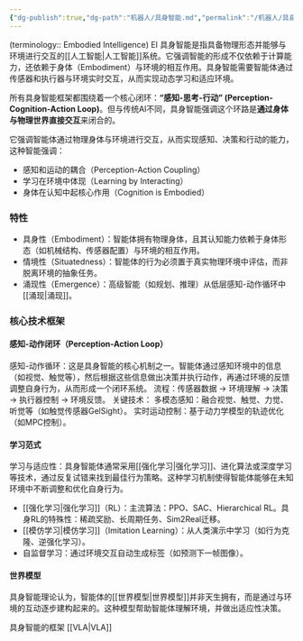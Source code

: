 ```yaml
---
{"dg-publish":true,"dg-path":"机器人/具身智能.md","permalink":"/机器人/具身智能/","dgPassFrontmatter":true,"noteIcon":"","created":"2025-04-02T00:27:38.000+08:00","updated":"2025-06-29T12:50:14.324+08:00"}
---
```



(terminology:: Embodied Intelligence)   EI 
具身智能是指具备物理形态并能够与环境进行交互的[[人工智能\|人工智能]]系统。它强调智能的形成不仅依赖于计算能力，还依赖于身体（Embodiment）与环境的相互作用。具身智能需要智能体通过传感器和执行器与环境实时交互，从而实现动态学习和适应环境。

所有具身智能框架都围绕着一个核心闭环：**“感知-思考-行动” (Perception-Cognition-Action Loop)**。但与传统AI不同，具身智能强调这个环路是**通过身体与物理世界直接交互**来闭合的。


它强调智能体通过物理身体与环境进行交互，从而实现感知、决策和行动的能力，这种智能强调：
- 感知和运动的耦合（Perception-Action Coupling）
- 学习在环境中体现（Learning by Interacting）
- 身体在认知中起核心作用（Cognition is Embodied）

### 特性
- 具身性（Embodiment）：智能体拥有物理身体，且其认知能力依赖于身体形态（如机械结构、传感器配置）与环境的相互作用。
- 情境性（Situatedness）：智能体的行为必须置于真实物理环境中评估，而非脱离环境的抽象任务。
- 涌现性（Emergence）：高级智能（如规划、推理）从低层感知-动作循环中[[涌现\|涌现]]。

### 核心技术框架
#### 感知-动作闭环（Perception-Action Loop）
感知-动作循环：这是具身智能的核心机制之一。智能体通过感知环境中的信息（如视觉、触觉等），然后根据这些信息做出决策并执行动作，再通过环境的反馈调整自身行为，从而形成一个闭环系统。
流程：传感器数据 → 环境理解 → 决策 → 执行器控制 → 环境反馈。
关键技术：
    多模态感知：融合视觉、触觉、力觉、听觉等（如触觉传感器GelSight）。
    实时运动控制：基于动力学模型的轨迹优化（如MPC控制）。

#### 学习范式
学习与适应性：具身智能体通常采用[[强化学习\|强化学习]]、进化算法或深度学习等技术，通过反复试错来找到最佳行为策略。这种学习机制使得智能体能够在未知环境中不断调整和优化自身行为。
- [[强化学习\|强化学习]]（RL）：主流算法：PPO、SAC、Hierarchical RL。具身RL的特殊性：稀疏奖励、长周期任务、Sim2Real迁移。
- [[模仿学习\|模仿学习]]（Imitation Learning）：从人类演示中学习（如行为克隆、逆强化学习）。
- 自监督学习：通过环境交互自动生成标签（如预测下一帧图像）。

#### 世界模型
具身智能理论认为，智能体的[[世界模型\|世界模型]]并非天生拥有，而是通过与环境的互动逐步建构起来的。这种模型帮助智能体理解环境，并做出适应性决策。

具身智能的框架
[[VLA\|VLA]]

